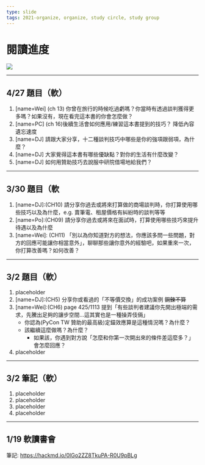 ```yaml
---
type: slide
tags: 2021-organize, organize, study circle, study group
---
```


<!-- 注意上面三行 -->
# 閱讀進度

![](https://i.imgur.com/urSD1Da.jpg)


---

## 4/27 題目（軟）
1. [name=Wei] (ch 13) 你曾在旅行的時候吃過虧嗎？你當時有透過談判獲得更多嗎？如果沒有，現在看完這本書的你會怎麼做？
2. [name=PC] (ch 16)後續生活會如何應用/練習這本書提到的技巧？ 降低內容遺忘速度
3. [name=DJ] 請跟大家分享，十二種談判技巧中哪些是你的強項跟弱項，為什麼？
4. [name=DJ]  大家覺得這本書有哪些優缺點？對你的生活有什麼改變？
5. [name=DJ] 如何用贊助技巧去說服中研院借場地給我們？



---

## 3/30 題目（軟
1. [name=DJ]:(CH10) 請分享你過去或將來打算做的商場談判時，你打算使用哪些技巧以及為什麼，e.g. 賣筆電、租屋價格有糾紛時的談判等等
2. [name=Po]:(CH09) 請分享你過去或將來在面試時，打算使用哪些技巧來提升待遇以及為什麼
3. [name=Wei]: (CH11) 「別以為你知道對方的想法，你應該多問一些問題，對方的回應可能讓你相當意外」，聊聊那些讓你意外的經驗吧，如果重來一次，你打算改善嗎？如何改善？


---

## 3/2 題目（軟）
1. placeholder
2. [name=DJ]:(CH5) 分享你或看過的「不等價交換」的成功案例 ~~鋼鍊不算~~
3. [name=Wei]:(CH6) page 425/1113 提到「有些談判者建議你先開出極端的需求，先騰出足夠的讓步空間...這其實也是一種操弄伎倆」
    * 你認為(PyCon TW 贊助的最高級)定錨效應算是這種情況嗎？為什麼？
    * 該繼續這麼做嗎？為什麼？
        * 如果該，你遇到對方說「怎麼和你第一次開出來的條件差這麼多？」會怎麼回應？
4. placeholder

----

## 3/2 筆記（軟）

1. placeholder
2. placeholder
3. placeholder
4. placeholder

---

## 1/19 軟讀書會

筆記: https://hackmd.io/0lGo2ZZ8TkuPA-R0U9pBLg